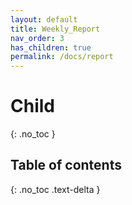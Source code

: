```yaml
---
layout: default
title: Weekly_Report
nav_order: 3
has_children: true
permalink: /docs/report
---
```


# Child
{: .no_toc }

## Table of contents
{: .no_toc .text-delta }
